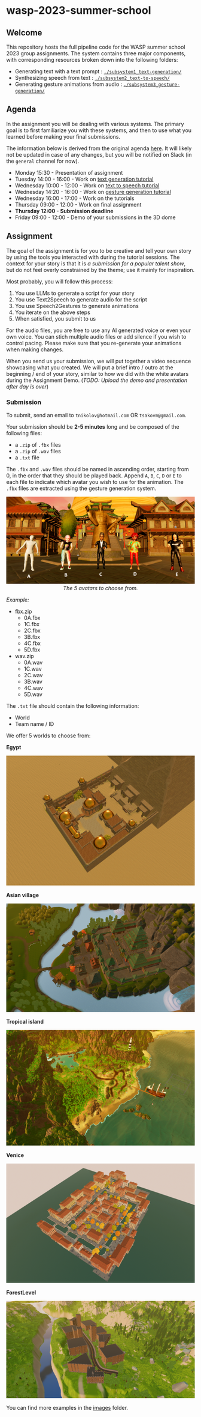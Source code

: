 # wasp-2023-summer-school

## Welcome

This repository hosts the full pipeline code for the WASP summer school 2023 group assignments. The system contains three major components, with corresponding resources broken down into the following folders:

- Generating text with a text prompt : [`./subsystem1_text-generation/`](https://github.com/Svito-zar/wasp-2023-summer-school/tree/main/subsystem1_text-generation)
- Synthesizing speech from text : [`./subsystem2_text-to-speech/`](https://github.com/Svito-zar/wasp-2023-summer-school/tree/main/subsystem2_text-to-speech)
- Generating gesture animations from audio : [`./subsystem3_gesture-generation/`](https://github.com/Svito-zar/wasp-2023-summer-school/tree/main/subsystem3_gesture-generation)

## Agenda
In the assignment you will be dealing with various systems. The primary goal is to first familiarize you with these systems, and then to use what you learned before making your final submissions.

The information below is derived from the original agenda [here](https://internal.wasp-sweden.org/event/wasp-summer-school-synthesis-of-human-communication-2023/). It will likely not be updated in case of any changes, but you will be notified on Slack (in the `general` channel for now).

- Monday 15:30 - Presentation of assignment
- Tuesday 14:00 - 16:00 - Work on [text generation tutorial](https://github.com/Svito-zar/wasp-2023-summer-school/tree/main/subsystem1_text-generation)
- Wednesday 10:00 - 12:00 - Work on [text to speech tutorial](https://github.com/Svito-zar/wasp-2023-summer-school/tree/main/subsystem2_text-to-speech)
- Wednesday 14:20 - 16:00 - Work on [gesture generation tutorial](https://github.com/Svito-zar/wasp-2023-summer-school/tree/main/subsystem3_gesture-generation)
- Wednesday 16:00 - 17:00 - Work on the tutorials
- Thursday 09:00 - 12:00 - Work on final assignment
- **Thursday 12:00 - Submission deadline**
- Friday 09:00 - 12:00 - Demo of your submissions in the 3D dome

## Assignment
The goal of the assignment is for you to be creative and tell your own story by using the tools you interacted with during the tutorial sessions. The context for your story is that it is *a submission for a popular talent show*, but do not feel overly constrained by the theme; use it mainly for inspiration.

Most probably, you will follow this process:
1. You use LLMs to generate a script for your story
2. You use Text2Speech to generate audio for the script
3. You use Speech2Gestures to generate animations
4. You iterate on the above steps
5. When satisfied, you submit to us

For the audio files, you are free to use any AI generated voice or even your own voice. You can stich multiple audio files or add silence if you wish to control pacing. Please make sure that you re-generate your animations when making changes.

When you send us your submission, we will put together a video sequence showcasing what you created. We will put a brief intro / outro at the beginning / end of your story, similar to how we did with the white avatars during the Assignment Demo. (*TODO: Upload the demo and presentation after day is over*)

### Submission
To submit, send an email to `tnikolov@hotmail.com` OR `tsakovm@gmail.com`.

Your submission should be **2-5 minutes** long and be composed of the following files:
- a `.zip` of `.fbx` files
- a `.zip` of `.wav` files
- a `.txt` file

The `.fbx` and `.wav` files should be named in ascending order, starting from 0, in the order that they should be played back. Append `A`, `B`, `C`, `D` or `E` to each file to indicate which avatar you wish to use for the animation. The `.fbx` files are extracted using the gesture generation system.

<p align="center">
  <img src="https://github.com/Svito-zar/wasp-2023-summer-school/blob/main/avatars.png" alt="The 5 avatars to choose from.">
  <br>
  <i>The 5 avatars to choose from.</i>
</p>

*Example:*
- fbx.zip
    - 0A.fbx
    - 1C.fbx
    - 2C.fbx
    - 3B.fbx
    - 4C.fbx
    - 5D.fbx
- wav.zip
    - 0A.wav
    - 1C.wav
    - 2C.wav
    - 3B.wav
    - 4C.wav
    - 5D.wav

The `.txt` file should contain the following information:
- World
- Team name / ID

We offer 5 worlds to choose from:

**Egypt**
<p align="center">
  <img src="https://github.com/Svito-zar/wasp-2023-summer-school/blob/main/Images/Egypt2.png" alt="Egtpy.">
</p>

**Asian village**
<p align="center">
  <img src="https://github.com/Svito-zar/wasp-2023-summer-school/blob/main/Images/AsianVillage2.png" alt="Asian village.">
</p>

**Tropical island**
<p align="center">
  <img src="https://github.com/Svito-zar/wasp-2023-summer-school/blob/main/Images/Tropical2.png" alt="Tropical island">
</p>

**Venice**
<p align="center">
  <img src="https://github.com/Svito-zar/wasp-2023-summer-school/blob/main/Images/Venice2.png" alt="Venice.">
</p>

**ForestLevel**
<p align="center">
  <img src="https://github.com/Svito-zar/wasp-2023-summer-school/blob/main/Images/ForestLevel2.png" alt="Forest level">
</p>

You can find more examples in the [images](https://github.com/Svito-zar/wasp-2023-summer-school/blob/main/Images/) folder.
